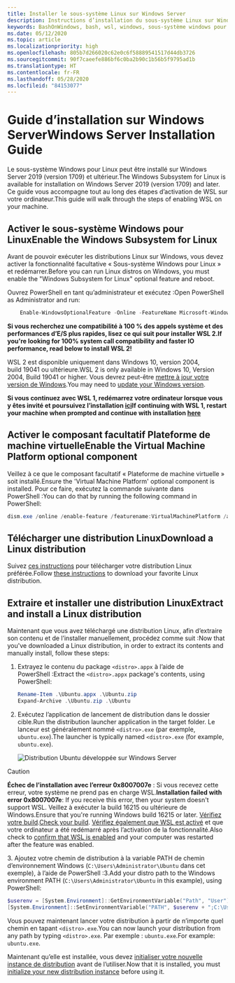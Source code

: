 ```yaml
---
title: Installer le sous-système Linux sur Windows Server
description: Instructions d’installation du sous-système Linux sur Windows Server.
keywords: BashOnWindows, bash, wsl, windows, sous-système windows pour linux, sous-système windows, ubuntu, windows server
ms.date: 05/12/2020
ms.topic: article
ms.localizationpriority: high
ms.openlocfilehash: 805b7d266020c62e0c6f58889541517d44db3726
ms.sourcegitcommit: 90f7caeefe886bf6c0ba2b90c1b56b5f9795ad1b
ms.translationtype: HT
ms.contentlocale: fr-FR
ms.lasthandoff: 05/28/2020
ms.locfileid: "84153077"
---
```

# <a name="windows-server-installation-guide"></a><span data-ttu-id="c6b54-104">Guide d’installation sur Windows Server</span><span class="sxs-lookup"><span data-stu-id="c6b54-104">Windows Server Installation Guide</span></span>

<span data-ttu-id="c6b54-105">Le sous-système Windows pour Linux peut être installé sur Windows Server 2019 (version 1709) et ultérieur.</span><span class="sxs-lookup"><span data-stu-id="c6b54-105">The Windows Subsystem for Linux is available for installation on Windows Server 2019 (version 1709) and later.</span></span> <span data-ttu-id="c6b54-106">Ce guide vous accompagne tout au long des étapes d’activation de WSL sur votre ordinateur.</span><span class="sxs-lookup"><span data-stu-id="c6b54-106">This guide will walk through the steps of enabling WSL on your machine.</span></span>

## <a name="enable-the-windows-subsystem-for-linux"></a><span data-ttu-id="c6b54-107">Activer le sous-système Windows pour Linux</span><span class="sxs-lookup"><span data-stu-id="c6b54-107">Enable the Windows Subsystem for Linux</span></span>

<span data-ttu-id="c6b54-108">Avant de pouvoir exécuter les distributions Linux sur Windows, vous devez activer la fonctionnalité facultative « Sous-système Windows pour Linux » et redémarrer.</span><span class="sxs-lookup"><span data-stu-id="c6b54-108">Before you can run Linux distros on Windows, you must enable the "Windows Subsystem for Linux" optional feature and reboot.</span></span>

<span data-ttu-id="c6b54-109">Ouvrez PowerShell en tant qu’administrateur et exécutez :</span><span class="sxs-lookup"><span data-stu-id="c6b54-109">Open PowerShell as Administrator and run:</span></span>

```powershell
    Enable-WindowsOptionalFeature -Online -FeatureName Microsoft-Windows-Subsystem-Linux

```

<span data-ttu-id="c6b54-110">**Si vous recherchez une compatibilité à 100 % des appels système et des performances d’E/S plus rapides, lisez ce qui suit pour installer WSL 2.**</span><span class="sxs-lookup"><span data-stu-id="c6b54-110">**If you're looking for 100% system call compatibility and faster IO performance, read below to install WSL 2!**</span></span>

<span data-ttu-id="c6b54-111">WSL 2 est disponible uniquement dans Windows 10, version 2004, build 19041 ou ultérieure.</span><span class="sxs-lookup"><span data-stu-id="c6b54-111">WSL 2 is only available in Windows 10, Version 2004, Build 19041 or higher.</span></span> <span data-ttu-id="c6b54-112">Vous devrez peut-être [mettre à jour votre version de Windows](ms-settings:windowsupdate).</span><span class="sxs-lookup"><span data-stu-id="c6b54-112">You may need to [update your Windows version](ms-settings:windowsupdate).</span></span>

<span data-ttu-id="c6b54-113">**Si vous continuez avec WSL 1, redémarrez votre ordinateur lorsque vous y êtes invité et poursuivez l’installation [ici](./install-on-server.md#download-a-linux-distribution)**</span><span class="sxs-lookup"><span data-stu-id="c6b54-113">**If continuing with WSL 1, restart your machine when prompted and continue with installation [here](./install-on-server.md#download-a-linux-distribution)**</span></span>

## <a name="enable-the-virtual-machine-platform-optional-component"></a><span data-ttu-id="c6b54-114">Activer le composant facultatif Plateforme de machine virtuelle</span><span class="sxs-lookup"><span data-stu-id="c6b54-114">Enable the Virtual Machine Platform optional component</span></span>

<span data-ttu-id="c6b54-115">Veillez à ce que le composant facultatif « Plateforme de machine virtuelle » soit installé.</span><span class="sxs-lookup"><span data-stu-id="c6b54-115">Ensure the 'Virtual Machine Platform' optional component is installed.</span></span> <span data-ttu-id="c6b54-116">Pour ce faire, exécutez la commande suivante dans PowerShell :</span><span class="sxs-lookup"><span data-stu-id="c6b54-116">You can do that by running the following command in PowerShell:</span></span>

```powershell
dism.exe /online /enable-feature /featurename:VirtualMachinePlatform /all /norestart
```

## <a name="download-a-linux-distribution"></a><span data-ttu-id="c6b54-117">Télécharger une distribution Linux</span><span class="sxs-lookup"><span data-stu-id="c6b54-117">Download a Linux distribution</span></span>

<span data-ttu-id="c6b54-118">Suivez [ces instructions](install-manual.md) pour télécharger votre distribution Linux préférée.</span><span class="sxs-lookup"><span data-stu-id="c6b54-118">Follow [these instructions](install-manual.md) to download your favorite Linux distribution.</span></span>

## <a name="extract-and-install-a-linux-distribution"></a><span data-ttu-id="c6b54-119">Extraire et installer une distribution Linux</span><span class="sxs-lookup"><span data-stu-id="c6b54-119">Extract and install a Linux distribution</span></span>

<span data-ttu-id="c6b54-120">Maintenant que vous avez téléchargé une distribution Linux, afin d’extraire son contenu et de l’installer manuellement, procédez comme suit :</span><span class="sxs-lookup"><span data-stu-id="c6b54-120">Now that you've downloaded a Linux distribution, in order to extract its contents and manually install, follow these steps:</span></span>

1. <span data-ttu-id="c6b54-121">Extrayez le contenu du package `<distro>.appx` à l’aide de PowerShell :</span><span class="sxs-lookup"><span data-stu-id="c6b54-121">Extract the `<distro>.appx` package's contents, using PowerShell:</span></span>

    ```powershell
    Rename-Item .\Ubuntu.appx .\Ubuntu.zip
    Expand-Archive .\Ubuntu.zip .\Ubuntu
    ```

2. <span data-ttu-id="c6b54-122">Exécutez l’application de lancement de distribution dans le dossier cible.</span><span class="sxs-lookup"><span data-stu-id="c6b54-122">Run the distribution launcher application in the target folder.</span></span> <span data-ttu-id="c6b54-123">Le lanceur est généralement nommé `<distro>.exe` (par exemple, `ubuntu.exe`).</span><span class="sxs-lookup"><span data-stu-id="c6b54-123">The launcher is typically named `<distro>.exe` (for example, `ubuntu.exe`).</span></span>

    ![Distribution Ubuntu développée sur Windows Server](media/server-appx-expand.png)

> [!CAUTION]
> <span data-ttu-id="c6b54-125">**Échec de l’installation avec l’erreur 0x8007007e** : Si vous recevez cette erreur, votre système ne prend pas en charge WSL.</span><span class="sxs-lookup"><span data-stu-id="c6b54-125">**Installation failed with error 0x8007007e**: If you receive this error, then your system doesn't support WSL.</span></span> <span data-ttu-id="c6b54-126">Veillez à exécuter la build 16215 ou ultérieure de Windows.</span><span class="sxs-lookup"><span data-stu-id="c6b54-126">Ensure that you're running Windows build 16215 or later.</span></span> <span data-ttu-id="c6b54-127">[Vérifiez votre build](troubleshooting.md#check-your-build-number).</span><span class="sxs-lookup"><span data-stu-id="c6b54-127">[Check your build](troubleshooting.md#check-your-build-number).</span></span> <span data-ttu-id="c6b54-128">[Vérifiez également que WSL est activé](troubleshooting.md#confirm-wsl-is-enabled) et que votre ordinateur a été redémarré après l’activation de la fonctionnalité.</span><span class="sxs-lookup"><span data-stu-id="c6b54-128">Also check to [confirm that WSL is enabled](troubleshooting.md#confirm-wsl-is-enabled) and your computer was restarted after the feature was enabled.</span></span>  

<span data-ttu-id="c6b54-129">3. Ajoutez votre chemin de distribution à la variable PATH de chemin d’environnement Windows (`C:\Users\Administrator\Ubuntu` dans cet exemple), à l’aide de PowerShell :</span><span class="sxs-lookup"><span data-stu-id="c6b54-129">3.Add your distro path to the Windows environment PATH (`C:\Users\Administrator\Ubuntu` in this example), using PowerShell:</span></span>

```powershell
$userenv = [System.Environment]::GetEnvironmentVariable("Path", "User")
[System.Environment]::SetEnvironmentVariable("PATH", $userenv + ";C:\Users\Administrator\Ubuntu", "User")
```

<span data-ttu-id="c6b54-130">Vous pouvez maintenant lancer votre distribution à partir de n’importe quel chemin en tapant `<distro>.exe`.</span><span class="sxs-lookup"><span data-stu-id="c6b54-130">You can now launch your distribution from any path by typing `<distro>.exe`.</span></span> <span data-ttu-id="c6b54-131">Par exemple : `ubuntu.exe`.</span><span class="sxs-lookup"><span data-stu-id="c6b54-131">For example: `ubuntu.exe`.</span></span>

<span data-ttu-id="c6b54-132">Maintenant qu’elle est installée, vous devez [initialiser votre nouvelle instance de distribution](initialize-distro.md) avant de l’utiliser.</span><span class="sxs-lookup"><span data-stu-id="c6b54-132">Now that it is installed, you must [initialize your new distribution instance](initialize-distro.md) before using it.</span></span>
